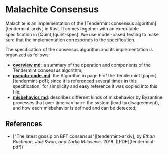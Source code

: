 # Malachite Consensus

Malachite is an implementation of the [Tendermint consensus algorithm][tendermint-arxiv] in Rust.
It comes together with an executable specification in [Quint][quint-spec].
We use model-based testing to make sure that the implementation corresponds to
the specification.

The specification of the consensus algorithm and its implementation is organized as follows:

- [**overview.md**](./overview.md): a summary of the operation and components
  of the Tendermint consensus algorithm;
- [**pseudo-code.md**](./pseudo-code.md): the Algorithm in page 6 of the
  Tendermint [paper][tendermint-pdf];
  since it is referenced several times in this specification, for simplicity and
  easy reference it was copied into this file;
- [**misbehavior.md**](./misbehavior.md): describes different kinds of
  misbehavior by Byzantine processes that over time can harm the system (lead to
  disagreement), and how each misbehavior is defined and can be detected;

## References

- ["The latest gossip on BFT consensus"][tendermint-arxiv],
  by _Ethan Buchman, Jae Kwon, and Zarko Milosevic_. 2018.
  ([PDF][tendermint-pdf])
